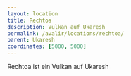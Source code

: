 ```yaml
---
layout: location
title: Rechtoa
description: Vulkan auf Ukaresh
permalink: /avalir/locations/rechtoa/
parent: Ukaresh
coordinates: [5000, 5000]
---
```


Rechtoa ist ein Vulkan auf Ukaresh
